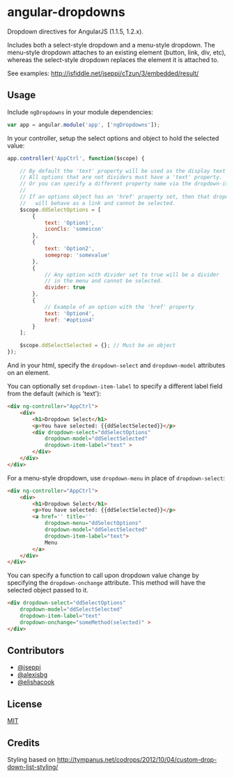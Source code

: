 angular-dropdowns
=================

Dropdown directives for AngularJS (1.1.5, 1.2.x).

Includes both a select-style dropdown and a menu-style dropdown.  The menu-style dropdown attaches to an existing element (button, link, div, etc), whereas the select-style dropdown replaces the element it is attached to.

See examples: http://jsfiddle.net/jseppi/cTzun/3/embedded/result/

Usage
-----

Include `ngDropdowns` in your module dependencies:

```js
var app = angular.module('app', ['ngDropdowns']);
```

In your controller, setup the select options and object to hold the selected value:

```js
app.controller('AppCtrl', function($scope) {

    // By default the 'text' property will be used as the display text in the dropdown entry.
    // All options that are not dividers must have a 'text' property.
    // Or you can specify a different property name via the dropdown-item-label attribute.
    //
    // If an options object has an 'href' property set, then that dropdown entry
    //   will behave as a link and cannot be selected.
    $scope.ddSelectOptions = [
        {
            text: 'Option1',
            iconCls: 'someicon'
        },
        {
            text: 'Option2',
            someprop: 'somevalue'
        },
        {
            // Any option with divider set to true will be a divider
            // in the menu and cannot be selected.
            divider: true
        },
        {
            // Example of an option with the 'href' property
            text: 'Option4',
            href: '#option4'
        }
    ];

    $scope.ddSelectSelected = {}; // Must be an object
});
```

And in your html, specify the `dropdown-select` and `dropdown-model` attributes on an element.

You can optionally set `dropdown-item-label` to specify a different label field from the default (which is 'text'):

```html
<div ng-controller="AppCtrl">
    <div>
        <h1>Dropdown Select</h1>
        <p>You have selected: {{ddSelectSelected}}</p>
        <div dropdown-select="ddSelectOptions"
            dropdown-model="ddSelectSelected"
            dropdown-item-label="text" >
        </div>
    </div>
</div>
```

For a menu-style dropdown, use `dropdown-menu` in place of `dropdown-select`:

```html
<div ng-controller="AppCtrl">
    <div>
        <h1>Dropdown Select</h1>
        <p>You have selected: {{ddSelectSelected}}</p>
        <a href='' title=''
            dropdown-menu="ddSelectOptions"
            dropdown-model="ddSelectSelected"
            dropdown-item-label="text">
            Menu
        </a>
    </div>
</div>
```

You can specify a function to call upon dropdown value change by specifying the `dropdown-onchange` attribute. This method will have the selected object passed to it.

```html
<div dropdown-select="ddSelectOptions"
    dropdown-model="ddSelectSelected"
    dropdown-item-label="text"
    dropdown-onchange="someMethod(selected)" >
</div>
```

Contributors
---------
* [@jseppi](http://github.com/jseppi)
* [@alexisbg](http://github.com/alexisbg)
* [@elishacook](http://github.com/elishacook)

License
---------
[MIT](http://jseppi.mit-license.org/license.html)


Credits
-------------
Styling based on http://tympanus.net/codrops/2012/10/04/custom-drop-down-list-styling/

